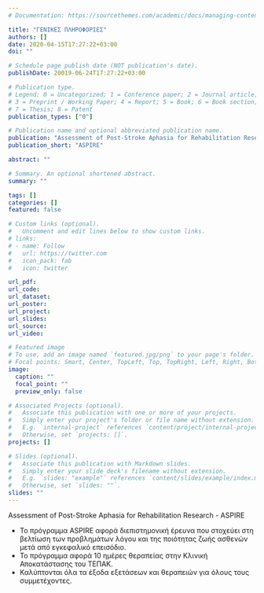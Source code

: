```yaml
---
# Documentation: https://sourcethemes.com/academic/docs/managing-content/

title: "ΓΕΝΙΚΕΣ ΠΛΗΡΟΦΟΡΙΕΣ"
authors: []
date: 2020-04-15T17:27:22+03:00
doi: ""

# Schedule page publish date (NOT publication's date).
publishDate: 20019-06-24T17:27:22+03:00

# Publication type.
# Legend: 0 = Uncategorized; 1 = Conference paper; 2 = Journal article;
# 3 = Preprint / Working Paper; 4 = Report; 5 = Book; 6 = Book section;
# 7 = Thesis; 8 = Patent
publication_types: ["0"]

# Publication name and optional abbreviated publication name.
publication: "Assessment of Post-Stroke Aphasia for Rehabilitation Research"
publication_short: "ASPIRE"

abstract: ""

# Summary. An optional shortened abstract.
summary: ""

tags: []
categories: []
featured: false

# Custom links (optional).
#   Uncomment and edit lines below to show custom links.
# links:
# - name: Follow
#   url: https://twitter.com
#   icon_pack: fab
#   icon: twitter

url_pdf:
url_code:
url_dataset:
url_poster:
url_project:
url_slides:
url_source:
url_video:

# Featured image
# To use, add an image named `featured.jpg/png` to your page's folder. 
# Focal points: Smart, Center, TopLeft, Top, TopRight, Left, Right, BottomLeft, Bottom, BottomRight.
image:
  caption: ""
  focal_point: ""
  preview_only: false

# Associated Projects (optional).
#   Associate this publication with one or more of your projects.
#   Simply enter your project's folder or file name without extension.
#   E.g. `internal-project` references `content/project/internal-project/index.md`.
#   Otherwise, set `projects: []`.
projects: []

# Slides (optional).
#   Associate this publication with Markdown slides.
#   Simply enter your slide deck's filename without extension.
#   E.g. `slides: "example"` references `content/slides/example/index.md`.
#   Otherwise, set `slides: ""`.
slides: ""
---
```



Assessment of Post-Stroke Aphasia for Rehabilitation Research - ASPIRE
- Το πρόγραμμα ASPIRE αφορά διεπιστημονική έρευνα που στοχεύει στη βελτίωση των προβλημάτων λόγου και της ποιότητας ζωής ασθενών μετά από εγκεφαλικό επεισόδιο.
- Το πρόγραμμα αφορά 10 ημέρες θεραπείας στην Κλινική Αποκατάστασης του ΤΕΠΑΚ.
- Καλύπτονται όλα τα έξοδα εξετάσεων και θεραπειών για όλους τους συμμετέχοντες.